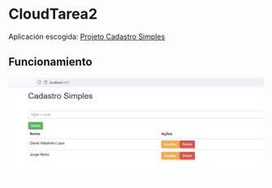 # CloudTarea2

Aplicación escogida: [Projeto Cadastro Simples](https://github.com/josemalcher/Udemy-Docker-Ferramenta-essencial-para-Desenvolvedores#-se%C3%A7%C3%A3o-8---projeto-cadastro-simples-3)

## Funcionamiento
![Vista 1](https://github.com/osoman2/CloudTarea2/blob/main/Imgs/2022-04-25%20234934%20app%202.png)
